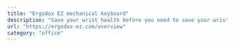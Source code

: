 ```yaml
---
title: "Ergodox EZ mechanical keyboard"
description: "Save your wrist health before you need to save your wrist health. It takes some getting used to, but it’s worth it."
url: "https://ergodox-ez.com/overview"
category: "office"
---
```

